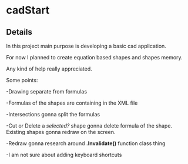 # cadStart
## Details 

In this project main purpose is developing a basic cad application.

For now I planned to create equation based shapes and shapes memory.

Any kind of help really appreciated.

Some points:

-Drawing separate from formulas

-Formulas of the shapes are containing in the XML file

-Intersections gonna split the formulas 

-Cut or Delete a *selected?* shape gonna delete formula of the shape. Existing shapes gonna redraw on the screen. 

-Redraw gonna research around **.Invalidate()** function class thing

-I am not sure about adding keyboard shortcuts